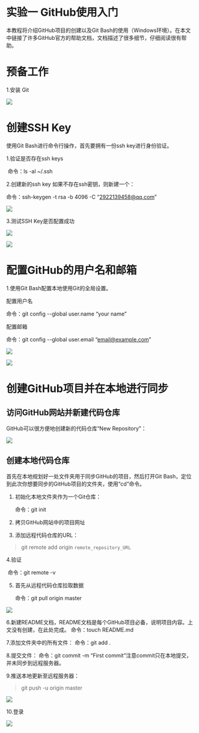 # 实验一 GitHub使用入门

本教程将介绍GitHub项目的创建以及Git Bash的使用（Windows环境）。在本文中链接了许多GitHub官方的帮助文档，文档描述了很多细节，仔细阅读很有帮助。

# 预备工作

1.安装 Git

![](./image/1.png)

# 创建SSH Key

使用Git Bash进行命令行操作，首先要拥有一份ssh key进行身份验证。

1.验证是否存在ssh keys

​     命令：ls -al ~/.ssh

2.创建新的ssh key
如果不存在ssh密钥，则新建一个：

   命令：ssh-keygen -t rsa -b 4096 -C  “2922139458@qq.com”

![](./image/2.png)

3.测试SSH Key是否配置成功

![](./image/3.png)

![](./image/4.png)

# 配置GitHub的用户名和邮箱

1.使用Git Bash配置本地使用Git的全局设置。

配置用户名

命令：git config --global user.name “your name”

配置邮箱

命令：git config --global user.email “email@example.com”

![](./image/5.png)

![](./image/6.png)

# 创建GitHub项目并在本地进行同步

## 访问GitHub网站并新建代码仓库

GitHub可以很方便地创建新的代码仓库“New Repository”：

![](./image/7.png)

## 创建本地代码仓库

首先在本地规划好一处文件夹用于同步GitHub的项目，然后打开Git Bash，定位到此次你想要同步的GitHub项目的文件夹，使用“cd”命令。

1. 初始化本地文件夹作为一个Git仓库：

   命令：git init

2. 拷贝GitHub网站中的项目网址

3. 添加远程代码仓库的URL：

> git remote add origin `remote_repository_URL`

   4.验证

​       命令：git remote -v

5. 首先从远程代码仓库拉取数据

   命令：git pull origin master

![](./image/8.png)

6.新建README文档，README文档是每个GitHub项目必备，说明项目内容。上文没有创建，在此处完成。
命令：touch README.md

7.添加文件夹中的所有文件：
命令：git add .

8.提交文件：
命令：git commit -m “First commit”注意commit只在本地提交，并未同步到远程服务器。

9.推送本地更新至远程服务器：

> git push -u origin master

![](./image/9.png)

10.登录

![](./image/10.png)

